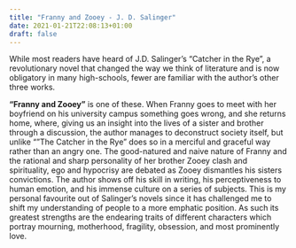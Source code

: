 ```yaml
---
title: "Franny and Zooey - J. D. Salinger"
date: 2021-01-21T22:08:13+01:00
draft: false
---
```



While most readers have heard of J.D. Salinger’s “Catcher in the Rye”, a revolutionary novel that changed the way we think of literature and is now obligatory in many high-schools, fewer are familiar with the author’s other three works. 


**“Franny and Zooey”** is one of these. When Franny goes to meet with her boyfriend on his university campus something goes wrong, and she returns home, where, giving us an insight into the lives of a sister and brother through a discussion, the author manages to deconstruct society itself, but unlike “”The Catcher in the Rye” does so in a merciful and graceful way rather than an angry one. The good-natured and naive nature of Franny and the rational and sharp personality of her brother Zooey clash and spirituality, ego and hypocrisy are debated as Zooey dismantles his sisters convictions. The author shows off his skill in writing, his perceptiveness to human emotion, and his immense culture on a series of subjects.
This is my personal favourite out of Salinger’s novels since it has challenged me to shift my understanding of people to a more emphatic position. As such its greatest strengths are the endearing traits of different characters which portray mourning, motherhood, fragility, obsession, and most prominently love. 
